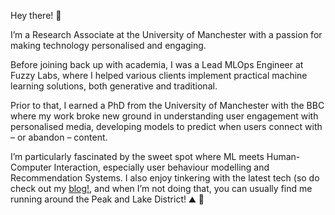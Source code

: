 Hey there! :wave:

I’m a Research Associate at the University of Manchester with a passion for making technology personalised and engaging.

Before joining back up with academia, I was a Lead MLOps Engineer at Fuzzy Labs, where I helped various clients implement practical machine learning solutions, both generative and traditional.

Prior to that, I earned a PhD from the University of Manchester with the BBC where my work broke new ground in understanding user engagement with personalised media, developing models to predict when users connect with – or abandon – content.

I’m particularly fascinated by the sweet spot where ML meets Human-Computer Interaction, especially user behaviour modelling and Recommendation Systems. I also enjoy tinkering with the latest tech (so do check out my [blog!](https://jonocx.github.io/blog/), and when I’m not doing that, you can usually find me running around the Peak and Lake District! :mountain: :runner:

<!-- ### Hi there 👋

[![@jonocx's Holopin board](https://holopin.me/jonocx)](https://holopin.io/@jonocx)

<!--
**JonoCX/jonocx** is a ✨ _special_ ✨ repository because its `README.md` (this file) appears on your GitHub profile.

Here are some ideas to get you started:

- 🔭 I’m currently working on ...
- 🌱 I’m currently learning ...
- 👯 I’m looking to collaborate on ...
- 🤔 I’m looking for help with ...
- 💬 Ask me about ...
- 📫 How to reach me: ...
- 😄 Pronouns: ...
- ⚡ Fun fact: ...
-->
